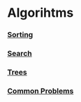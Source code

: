 # Algorihtms

### [Sorting](sorting.md)
### [Search](search.md)
### [Trees](trees.md)
### [Common Problems](common_problems.md)
